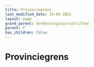 ```yaml
---
title: Provinciegrens
last_modified_date: 19-09-2023
layout: page
grand_parent: Verkenningsvoorschriften
parent: P
has_children: false
---
```


Provinciegrens
==============

